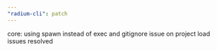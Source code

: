 ```yaml
---
"radium-cli": patch
---
```


core: using spawn instead of exec and gitignore issue on project load issues resolved
